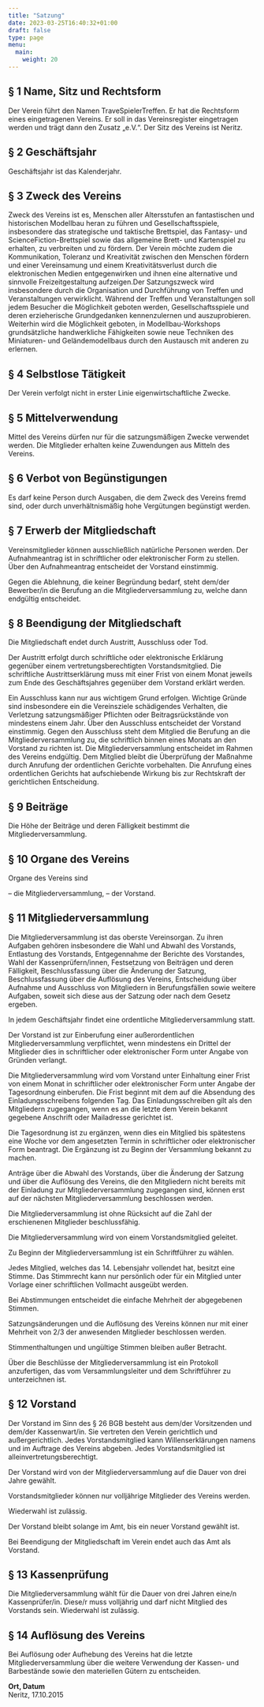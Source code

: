 ```yaml
---
title: "Satzung"
date: 2023-03-25T16:40:32+01:00
draft: false
type: page
menu: 
  main:
    weight: 20
---
```


## § 1 Name, Sitz und Rechtsform

Der Verein führt den Namen TraveSpielerTreffen. Er hat die Rechtsform eines eingetragenen Vereins. Er soll in das Vereinsregister eingetragen werden und trägt dann den Zusatz „e.V.“. Der Sitz des Vereins ist Neritz.

## § 2 Geschäftsjahr

Geschäftsjahr ist das Kalenderjahr.

## § 3 Zweck des Vereins

Zweck des Vereins ist es, Menschen aller Altersstufen an fantastischen und historischen Modellbau heran zu führen und Gesellschaftsspiele, insbesondere das strategische und taktische Brettspiel, das Fantasy- und ScienceFiction-Brettspiel sowie das allgemeine Brett- und Kartenspiel zu erhalten, zu verbreiten und zu fördern. Der Verein möchte zudem die Kommunikation, Toleranz und Kreativität zwischen den Menschen fördern und einer Vereinsamung und einem Kreativitätsverlust durch die elektronischen Medien entgegenwirken und ihnen eine alternative und sinnvolle Freizeitgestaltung aufzeigen.Der Satzungszweck wird insbesondere durch die Organisation und Durchführung von Treffen und Veranstaltungen verwirklicht. Während der Treffen und Veranstaltungen soll jedem Besucher die
Möglichkeit geboten werden, Gesellschaftsspiele und deren erzieherische Grundgedanken kennenzulernen und auszuprobieren. Weiterhin wird die Möglichkeit geboten, in Modellbau-Workshops grundsätzliche handwerkliche Fähigkeiten sowie neue Techniken des Miniaturen- und Geländemodellbaus durch den Austausch mit anderen zu erlernen.

## § 4 Selbstlose Tätigkeit

Der Verein verfolgt nicht in erster Linie eigenwirtschaftliche Zwecke.

## § 5 Mittelverwendung

Mittel des Vereins dürfen nur für die satzungsmäßigen Zwecke verwendet werden. Die Mitglieder erhalten keine Zuwendungen aus Mitteln des Vereins.

## § 6 Verbot von Begünstigungen

Es darf keine Person durch Ausgaben, die dem Zweck des Vereins fremd sind, oder durch unverhältnismäßig hohe Vergütungen begünstigt werden.

## § 7 Erwerb der Mitgliedschaft

Vereinsmitglieder können ausschließlich natürliche Personen werden. Der Aufnahmeantrag ist in schriftlicher oder elektronischer Form zu stellen. Über den Aufnahmeantrag entscheidet der Vorstand einstimmig.

Gegen die Ablehnung, die keiner Begründung bedarf, steht dem/der Bewerber/in die Berufung an die Mitgliederversammlung zu, welche dann endgültig entscheidet.

## § 8 Beendigung der Mitgliedschaft

Die Mitgliedschaft endet durch Austritt, Ausschluss oder Tod.

Der Austritt erfolgt durch schriftliche oder elektronische Erklärung gegenüber einem vertretungsberechtigten Vorstandsmitglied. Die schriftliche Austrittserklärung muss mit einer Frist von einem Monat jeweils zum Ende des Geschäftsjahres gegenüber dem Vorstand erklärt werden.

Ein Ausschluss kann nur aus wichtigem Grund erfolgen. Wichtige Gründe sind insbesondere ein die Vereinsziele schädigendes Verhalten, die Verletzung satzungsmäßiger Pflichten oder Beitragsrückstände von mindestens einem Jahr. Über den Ausschluss entscheidet der Vorstand einstimmig. Gegen den Ausschluss steht dem Mitglied die Berufung an die Mitgliederversammlung zu, die schriftlich binnen eines Monats an den Vorstand zu richten ist. Die Mitgliederversammlung entscheidet im Rahmen des Vereins endgültig. Dem Mitglied bleibt die Überprüfung der Maßnahme durch Anrufung der ordentlichen Gerichte vorbehalten. Die Anrufung eines ordentlichen Gerichts hat aufschiebende Wirkung bis zur Rechtskraft der gerichtlichen Entscheidung.

## § 9 Beiträge

Die Höhe der Beiträge und deren Fälligkeit bestimmt die Mitgliederversammlung.

## § 10 Organe des Vereins

Organe des Vereins sind

– die Mitgliederversammlung,
– der Vorstand.

## § 11 Mitgliederversammlung

Die Mitgliederversammlung ist das oberste Vereinsorgan. Zu ihren Aufgaben gehören insbesondere die Wahl und Abwahl des Vorstands, Entlastung des Vorstands, Entgegennahme der Berichte des Vorstandes, Wahl der Kassenprüfern/innen, Festsetzung von Beiträgen und deren Fälligkeit, Beschlussfassung über die Änderung der Satzung, Beschlussfassung über die Auflösung des Vereins, Entscheidung über Aufnahme und Ausschluss von Mitgliedern in Berufungsfällen sowie weitere Aufgaben, soweit sich diese aus der Satzung oder nach dem Gesetz ergeben.

In jedem Geschäftsjahr findet eine ordentliche Mitgliederversammlung statt.

Der Vorstand ist zur Einberufung einer außerordentlichen Mitgliederversammlung verpflichtet, wenn mindestens ein Drittel der Mitglieder dies in schriftlicher oder elektronischer Form unter Angabe von Gründen verlangt.

Die Mitgliederversammlung wird vom Vorstand unter Einhaltung einer Frist von einem Monat in schriftlicher oder elektronischer Form unter Angabe der Tagesordnung einberufen. Die Frist beginnt mit dem auf die Absendung des Einladungsschreibens folgenden Tag. Das Einladungsschreiben gilt als den Mitgliedern zugegangen, wenn es an die letzte dem Verein bekannt gegebene Anschrift oder Mailadresse gerichtet ist.

Die Tagesordnung ist zu ergänzen, wenn dies ein Mitglied bis spätestens eine Woche vor dem angesetzten Termin in schriftlicher oder elektronischer Form beantragt. Die Ergänzung ist zu Beginn der Versammlung bekannt zu machen.

Anträge über die Abwahl des Vorstands, über die Änderung der Satzung und über die Auflösung des Vereins, die den Mitgliedern nicht bereits mit der Einladung zur Mitgliederversammlung zugegangen sind, können erst auf der nächsten Mitgliederversammlung beschlossen werden.

Die Mitgliederversammlung ist ohne Rücksicht auf die Zahl der erschienenen Mitglieder beschlussfähig.

Die Mitgliederversammlung wird von einem Vorstandsmitglied geleitet.

Zu Beginn der Mitgliederversammlung ist ein Schriftführer zu wählen.

Jedes Mitglied, welches das 14. Lebensjahr vollendet hat, besitzt eine Stimme. Das Stimmrecht kann nur persönlich oder für ein Mitglied unter Vorlage einer schriftlichen Vollmacht ausgeübt werden.

Bei Abstimmungen entscheidet die einfache Mehrheit der abgegebenen Stimmen.

Satzungsänderungen und die Auflösung des Vereins können nur mit einer Mehrheit von 2/3 der anwesenden Mitglieder beschlossen werden.

Stimmenthaltungen und ungültige Stimmen bleiben außer Betracht.

Über die Beschlüsse der Mitgliederversammlung ist ein Protokoll anzufertigen, das vom Versammlungsleiter und dem Schriftführer zu unterzeichnen ist.

## § 12 Vorstand

Der Vorstand im Sinn des § 26 BGB besteht aus dem/der Vorsitzenden und dem/der Kassenwart/in. Sie vertreten den Verein gerichtlich und außergerichtlich. Jedes Vorstandsmitglied kann Willenserklärungen namens und im Auftrage des Vereins abgeben. Jedes Vorstandsmitglied ist alleinvertretungsberechtigt.

Der Vorstand wird von der Mitgliederversammlung auf die Dauer von drei Jahre gewählt.

Vorstandsmitglieder können nur volljährige Mitglieder des Vereins werden.

Wiederwahl ist zulässig.

Der Vorstand bleibt solange im Amt, bis ein neuer Vorstand gewählt ist.

Bei Beendigung der Mitgliedschaft im Verein endet auch das Amt als Vorstand.

## § 13 Kassenprüfung

Die Mitgliederversammlung wählt für die Dauer von drei Jahren eine/n Kassenprüfer/in. Diese/r muss volljährig und darf nicht Mitglied des Vorstands sein. Wiederwahl ist zulässig.

## § 14 Auflösung des Vereins

Bei Auflösung oder Aufhebung des Vereins hat die letzte Mitgliederversammlung über die weitere Verwendung der Kassen- und Barbestände sowie den materiellen Gütern zu entscheiden.

**Ort, Datum**  
Neritz, 17.10.2015
